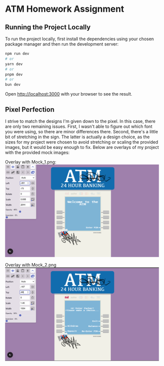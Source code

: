# ATM Homework Assignment

## Running the Project Locally

To run the project locally, first install the dependencies using your chosen package manager and then run the development server:

```bash
npm run dev
# or
yarn dev
# or
pnpm dev
# or
bun dev
```

Open [http://localhost:3000](http://localhost:3000) with your browser to see the result.

## Pixel Perfection

I strive to match the designs I'm given down to the pixel. In this case, there are only two remaining issues. First, I wasn't able to figure out which font you were using, so there are minor differences there. Second, there's a little bit of stretching in the sign. The latter is actually a design choice, as the sizes for my project were chosen to avoid stretching or scaling the provided images, but it would be easy enough to fix. Below are overlays of my project with the provided mock images:

Overlay with Mock_1.png:
![Mock 1 Overlay](./mock1-overlay.png "Mock")

Overlay with Mock_2.png
![Mock 2 Overlay](./mock2-overlay.png "Mock2")
